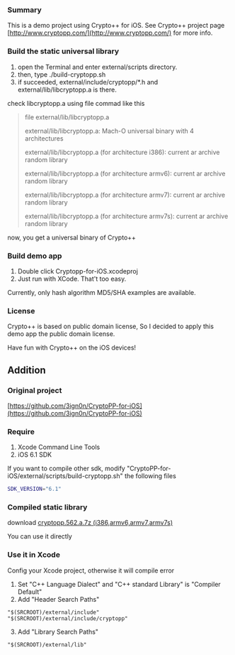 ### Summary

This is a demo project using Crypto++ for iOS.
See Crypto++ project page [http://www.cryptopp.com/](http://www.cryptopp.com/) for more info.

### Build the static universal library

1. open the Terminal and enter external/scripts directory.
2. then, type ./build-cryptopp.sh
3. if succeeded, external/include/cryptopp/*.h and external/lib/libcryptopp.a is there. 

check libcryptopp.a using file commad like this

> file external/lib/libcryptopp.a
> 
> external/lib/libcryptopp.a: Mach-O universal binary with 4 architectures
> 
> external/lib/libcryptopp.a (for architecture i386):	current ar archive random library
> 
> external/lib/libcryptopp.a (for architecture armv6):	current ar archive random library
> 
> external/lib/libcryptopp.a (for architecture armv7):	current ar archive random library
> 
> external/lib/libcryptopp.a (for architecture armv7s):	current ar archive random library
      
now, you get a universal binary of Crypto++

### Build demo app

1. Double click Cryptopp-for-iOS.xcodeproj
2. Just run with XCode. That't too easy.

Currently, only hash algorithm MD5/SHA examples are available.

### License

Crypto++ is based on public domain license, 
So I decided to apply this demo app the public domain license.

Have fun with Crypto++ on the iOS devices!

Addition
--------

### Original project

[https://github.com/3ign0n/CryptoPP-for-iOS](https://github.com/3ign0n/CryptoPP-for-iOS)

### Require
 
1. Xcode Command Line Tools
2. iOS 6.1 SDK

If you want to compile other sdk, modify "CryptoPP-for-iOS/external/scripts/build-cryptopp.sh" the following files
  
```sh
SDK_VERSION="6.1"
```

### Compiled static library

download [cryptopp.562.a.7z (i386,armv6,armv7,armv7s)](http://pan.baidu.com/share/link?shareid=169474345&uk=993244828)

You can use it directly

### Use it in Xcode

Config your Xcode project, otherwise it will compile error

1. Set "C++ Language Dialect" and "C++ standard Library" is "Compiler Default"
2. Add "Header Search Paths"

```
"$(SRCROOT)/external/include"
"$(SRCROOT)/external/include/cryptopp"
``` 

3. Add "Library Search Paths"

```
"$(SRCROOT)/external/lib"
``` 
